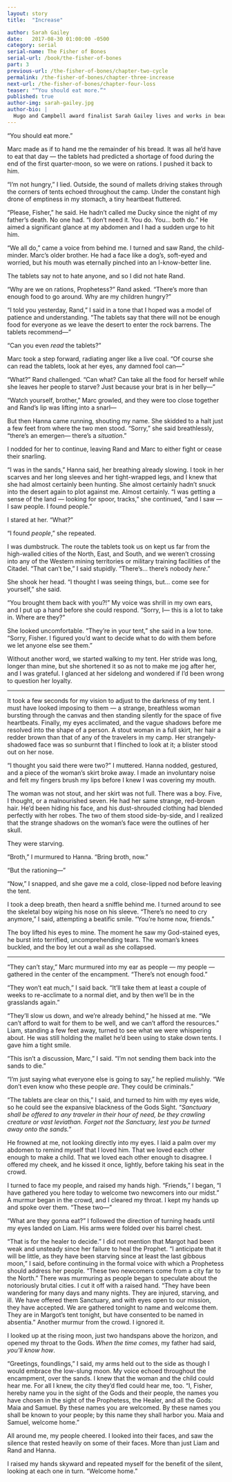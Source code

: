 ```yaml
---
layout: story
title:  "Increase"

author: Sarah Gailey
date:   2017-08-30 01:00:00 -0500
category: serial
serial-name: The Fisher of Bones
serial-url: /book/the-fisher-of-bones
part: 3
previous-url: /the-fisher-of-bones/chapter-two-cycle
permalink: /the-fisher-of-bones/chapter-three-increase
next-url: /the-fisher-of-bones/chapter-four-loss
teaser: "“You should eat more.”"
published: true
author-img: sarah-gailey.jpg
author-bio: |
  Hugo and Campbell award finalist Sarah Gailey lives and works in beautiful Portland, Oregon. Their nonfiction has been published by _Mashable_ and the _Boston Globe_, and their fiction has been published internationally. They are a regular contributor for _Tor.com_ and _Barnes & Noble_. You can find links to their work at [www.sarahgailey.com](http://www.sarahgailey.com). They tweet [@gaileyfrey](http://twitter.com/gaileyfrey).
---
```


“You should eat more.”

Marc made as if to hand me the remainder of his bread. It was all he’d have to eat that day — the tablets had predicted a shortage of food during the end of the first quarter-moon, so we were on rations. I pushed it back to him.

“I’m not hungry,” I lied. Outside, the sound of mallets driving stakes through the corners of tents echoed throughout the camp. Under the constant high drone of emptiness in my stomach, a tiny heartbeat fluttered.

“Please, Fisher,” he said. He hadn’t called me Ducky since the night of my father’s death. No one had. “I don’t need it. You do. You… both do.” He aimed a significant glance at my abdomen and I had a sudden urge to hit him.

“We all do,” came a voice from behind me. I turned and saw Rand, the child-minder. Marc’s older brother. He had a face like a dog’s, soft-eyed and worried, but his mouth was eternally pinched into an I-know-better line.

The tablets say not to hate anyone, and so I did not hate Rand.

“Why are we on rations, Prophetess?” Rand asked. “There’s more than enough food to go around. Why are my children hungry?”

“I told you yesterday, Rand,” I said in a tone that I hoped was a model of patience and understanding. “The tablets say that there will not be enough food for everyone as we leave the desert to enter the rock barrens. The tablets recommend—”

“Can you even *read* the tablets?”

Marc took a step forward, radiating anger like a live coal. “Of course she can read the tablets, look at her eyes, any damned fool can—”

“What?” Rand challenged. “Can what? Can take all the food for herself while she leaves her people to starve? Just because your brat is in her belly—”

“Watch yourself, brother,” Marc growled, and they were too close together and Rand’s lip was lifting into a snarl—

But then Hanna came running, shouting my name. She skidded to a halt just a few feet from where the two men stood. “Sorry,” she said breathlessly, “there’s an emergen— there’s a *situation*.”

I nodded for her to continue, leaving Rand and Marc to either fight or cease their snarling.

“I was in the sands,” Hanna said, her breathing already slowing. I took in her scarves and her long sleeves and her tight-wrapped legs, and I knew that she had almost certainly been hunting. She almost certainly hadn’t snuck into the desert again to plot against me. Almost certainly. “I was getting a sense of the land — looking for spoor, tracks,” she continued, “and I saw — I saw people. I found people.”

I stared at her. “What?”

“I found *people*,” she repeated.

I was dumbstruck. The route the tablets took us on kept us far from the high-walled cities of the North, East, and South, and we weren’t crossing into any of the Western mining territories or military training facilities of the Citadel. “That can’t be,” I said stupidly. “There’s… there’s nobody *here*.”

She shook her head. “I thought I was seeing things, but… come see for yourself,” she said.

“You brought them back with you?!” My voice was shrill in my own ears, and I put up a hand before she could respond. “Sorry, I— this is a lot to take in. Where are they?”

She looked uncomfortable. “They’re in your tent,” she said in a low tone. “Sorry, Fisher. I figured you’d want to decide what to do with them before we let anyone else see them.”

Without another word, we started walking to my tent. Her stride was long, longer than mine, but she shortened it so as not to make me jog after her, and I was grateful. I glanced at her sidelong and wondered if I’d been wrong to question her loyalty.

----

It took a few seconds for my vision to adjust to the darkness of my tent. I must have looked imposing to them — a strange, breathless woman bursting through the canvas and then standing silently for the space of five heartbeats. Finally, my eyes acclimated, and the vague shadows before me resolved into the shape of a person. A stout woman in a full skirt, her hair a redder brown than that of any of the travelers in my camp. Her strangely-shadowed face was so sunburnt that I flinched to look at it; a blister stood out on her nose.

“I thought you said there were two?” I muttered. Hanna nodded, gestured, and a piece of the woman’s skirt broke away. I made an involuntary noise and felt my fingers brush my lips before I knew I was covering my mouth.

The woman was not stout, and her skirt was not full. There was a boy. Five, I thought, or a malnourished seven. He had her same strange, red-brown hair. He’d been hiding his face, and his dust-shrouded clothing had blended perfectly with her robes. The two of them stood side-by-side, and I realized that the strange shadows on the woman’s face were the outlines of her skull.

They were starving.

“Broth,” I murmured to Hanna. “Bring broth, now.”

“But the rationing—”

“Now,” I snapped, and she gave me a cold, close-lipped nod before leaving the tent.

I took a deep breath, then heard a sniffle behind me. I turned around to see the skeletal boy wiping his nose on his sleeve. “There’s no need to cry anymore,” I said, attempting a beatific smile. “You’re home now, friends.”

The boy lifted his eyes to mine. The moment he saw my God-stained eyes, he burst into terrified, uncomprehending tears. The woman’s knees buckled, and the boy let out a wail as she collapsed.

----

“They can’t stay,” Marc murmured into my ear as people — my people — gathered in the center of the encampment. “There’s not enough food.”

“They won’t eat much,” I said back. “It’ll take them at least a couple of weeks to re-acclimate to a normal diet, and by then we’ll be in the grasslands again.”

“They’ll slow us down, and we’re already behind,” he hissed at me. “We can’t afford to wait for them to be well, and we can’t afford the resources.” Liam, standing a few feet away, turned to see what we were whispering about. He was still holding the mallet he’d been using to stake down tents. I gave him a tight smile.

“This isn’t a discussion, Marc,” I said. “I’m not sending them back into the sands to die.”

“I’m just saying what everyone else is going to say,” he replied mulishly. “We don’t even know who these people *are*. They could be criminals.”

“The tablets are clear on this,” I said, and turned to him with my eyes wide, so he could see the expansive blackness of the Gods Sight. “*Sanctuary shall be offered to any traveler in their hour of need, be they crawling creature or vast leviathan. Forget not the Sanctuary, lest you be turned away onto the sands.*”

He frowned at me, not looking directly into my eyes. I laid a palm over my abdomen to remind myself that I loved him. That we loved each other enough to make a child. That we loved each other enough to disagree. I offered my cheek, and he kissed it once, lightly, before taking his seat in the crowd.

I turned to face my people, and raised my hands high. “Friends,” I began, “I have gathered you here today to welcome two newcomers into our midst.” A murmur began in the crowd, and I cleared my throat. I kept my hands up and spoke over them. “These two—”

“What are they gonna eat?” I followed the direction of turning heads until my eyes landed on Liam. His arms were folded over his barrel chest.

“That is for the healer to decide.” I did not mention that Margot had been weak and unsteady since her failure to heal the Prophet. “I anticipate that it will be little, as they have been starving since at least the last gibbous moon,” I said, before continuing in the formal voice with which a Prophetess should address her people. “These two newcomers come from a city far to the North.” There was murmuring as people began to speculate about the notoriously brutal cities. I cut it off with a raised hand. “They have been wandering for many days and many nights. They are injured, starving, and ill. We have offered them Sanctuary, and with eyes open to our mission, they have accepted. We are gathered tonight to name and welcome them. They are in Margot’s tent tonight, but have consented to be named in absentia.” Another murmur from the crowd. I ignored it.

I looked up at the rising moon, just two handspans above the horizon, and opened my throat to the Gods. *When the time comes*, my father had said, *you’ll know how*.

“Greetings, foundlings,” I said, my arms held out to the side as though I would embrace the low-slung moon. My voice echoed throughout the encampment, over the sands. I knew that the woman and the child could hear me. For all I knew, the city they’d fled could hear me, too. “I, Fisher, hereby name you in the sight of the Gods and their people, the names you have chosen in the sight of the Prophetess, the Healer, and all the Gods: Maia and Samuel. By these names you are welcomed. By these names you shall be known to your people; by this name they shall harbor you. Maia and Samuel, welcome home.”

All around me, my people cheered. I looked into their faces, and saw the silence that rested heavily on some of their faces. More than just Liam and Rand and Hanna.

I raised my hands skyward and repeated myself for the benefit of the silent, looking at each one in turn. “Welcome home.”
